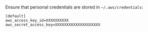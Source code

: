 Ensure that personal credentials are stored in `~/.aws/credentials`:

```
[default]
aws_access_key_id=XXXXXXXXXX
aws_secret_access_key=XXXXXXXXXXXXXXXXXXXX
```
